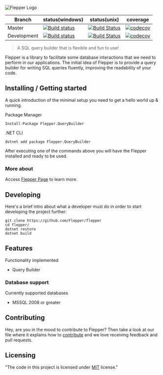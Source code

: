  ![Flepper Logo](https://s26.postimg.org/u1hn213qh/frog_128.png)

Branch | status(windows) | status(unix) | coverage
---|---|---|---
| Master | [![Build status](https://ci.appveyor.com/api/projects/status/81gjbxxtwit9uqkx/branch/master?svg=true)](https://ci.appveyor.com/project/AlbertoMonteiro/flepper/branch/master) | [![Build Status](https://travis-ci.org/Flepper/flepper.svg?branch=master)](https://travis-ci.org/Flepper/flepper)| [![codecov](https://codecov.io/gh/Flepper/flepper/branch/master/graph/badge.svg)](https://codecov.io/gh/Flepper/flepper)
| Development | [![Build status](https://ci.appveyor.com/api/projects/status/81gjbxxtwit9uqkx/branch/development?svg=true)](https://ci.appveyor.com/project/AlbertoMonteiro/flepper/branch/development) | [![Build Status](https://travis-ci.org/Flepper/flepper.svg?branch=development)](https://travis-ci.org/Flepper/flepper)| [![codecov](https://codecov.io/gh/Flepper/flepper/branch/development/graph/badge.svg)](https://codecov.io/gh/Flepper/flepper)

> A SQL query builder that is flexible and fun to use!

Flepper is a library to facilitate some database interactions that we need to perform in our applications.
The initial idea of Flepper is to provide a query builder for writing SQL queries fluently, improving the readability of your code.

## Installing / Getting started

A quick introduction of the minimal setup you need to get a hello world up &
running.

Package Manager
```shell
Install-Package Flepper.QueryBuilder
```
.NET CLI
```shell
dotnet add package Flepper.QueryBuilder
```

After executing one of the commands above you will have the Flepper installed and ready to be used.

### More about

Access [Flepper Page](https://flepper.github.io/flepper/#) to learn more.

## Developing

Here's a brief intro about what a developer must do in order to start developing
the project further:

```shell
git clone https://github.com/Flepper/flepper
cd flepper/
dotnet restore
dotnet build
```

## Features
Functionality implemented
* Query Builder

### Database support
Currently supported databases
* MSSQL 2008 or greater

## Contributing

Hey, are you in the mood to contribute to Flepper? Then take a look at our file where it explains how to [contribute](https://github.com/Flepper/flepper/blob/development/CONTRIBUTING.md) and we love receiving feedback and pull requests.

## Licensing
"The code in this project is licensed under [MIT] license."

[MIT]:<https://github.com/Flepper/flepper/blob/development/LICENSE>
